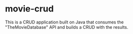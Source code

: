 # movie-crud
This is a CRUD application built on Java that consumes the "TheMovieDatabase" API and builds a CRUD with the results.
